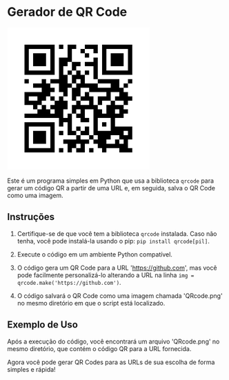 # Gerador de QR Code

<img src="qrcode.png"/>

Este é um programa simples em Python que usa a biblioteca `qrcode` para gerar um código QR a partir de uma URL e, em seguida, salva o QR Code como uma imagem.

## Instruções

1. Certifique-se de que você tem a biblioteca `qrcode` instalada. Caso não tenha, você pode instalá-la usando o pip: `pip install qrcode[pil]`.

2. Execute o código em um ambiente Python compatível.

3. O código gera um QR Code para a URL 'https://github.com', mas você pode facilmente personalizá-lo alterando a URL na linha `img = qrcode.make('https://github.com')`.

4. O código salvará o QR Code como uma imagem chamada 'QRcode.png' no mesmo diretório em que o script está localizado.

## Exemplo de Uso

Após a execução do código, você encontrará um arquivo 'QRcode.png' no mesmo diretório, que contém o código QR para a URL fornecida.

Agora você pode gerar QR Codes para as URLs de sua escolha de forma simples e rápida!
